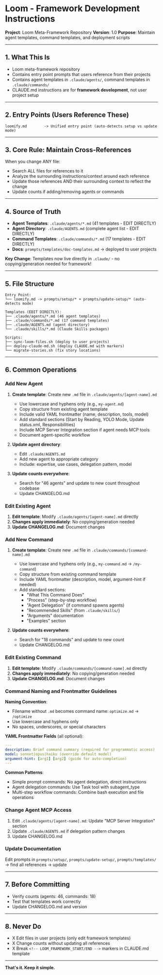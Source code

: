 # Loom - Framework Development Instructions

**Project**: Loom Meta-Framework Repository
**Version**: 1.0
**Purpose**: Maintain agent templates, command templates, and deployment scripts

---

## 1. What This Is

- Loom meta-framework repository
- Contains entry point prompts that users reference from their projects
- Contains agent templates in `.claude/agents/`, command templates in `.claude/commands/`
- CLAUDE.md instructions are for **framework development**, not user project setup

---

## 2. Entry Points (Users Reference These)

```
loomify.md        -> Unified entry point (auto-detects setup vs update mode)
```

---

## 3. Core Rule: Maintain Cross-References

When you change ANY file:

- Search ALL files for references to it
- Analyze the surrounding instructions/context around each reference
- Update those references AND their surrounding context to reflect the change
- Update counts if adding/removing agents or commands

---

## 4. Source of Truth

- **Agent Templates**: `.claude/agents/*.md` (41 templates - EDIT DIRECTLY)
- **Agent Directory**: `.claude/AGENTS.md` (complete agent list - EDIT DIRECTLY)
- **Command Templates**: `.claude/commands/*.md` (17 templates - EDIT DIRECTLY)
- **Docs**: `prompts/templates/doc-templates.md` -> deployed to user projects

**Key Change**: Templates now live directly in `.claude/` - no copying/generation needed for framework!

---

## 5. File Structure

```
Entry Point:
└── loomify.md -> prompts/setup/* + prompts/update-setup/* (auto-detects mode)

Templates (EDIT DIRECTLY):
├── .claude/agents/*.md (46 agent templates)
├── .claude/commands/*.md (17 command templates)
├── .claude/AGENTS.md (agent directory)
└── .claude/skills/*.md (Claude Skills packages)

Scripts:
├── sync-loom-files.sh (deploy to user projects)
├── deploy-claude-md.sh (deploy CLAUDE.md with markers)
└── migrate-stories.sh (fix story locations)
```

---

## 6. Common Operations

### Add New Agent

1. **Create template**: Create new `.md` file in `.claude/agents/[agent-name].md`
   - Use lowercase and hyphens only (e.g., `my-agent.md`)
   - Copy structure from existing agent template
   - Include valid YAML frontmatter (name, description, tools, model)
   - Add standard sections (Start by Reading, YOLO Mode, Update status.xml, Responsibilities)
   - Include MCP Server Integration section if agent needs MCP tools
   - Document agent-specific workflow

2. **Update agent directory**:
   - Edit `.claude/AGENTS.md`
   - Add new agent to appropriate category
   - Include: expertise, use cases, delegation pattern, model

3. **Update counts everywhere**:
   - Search for "46 agents" and update to new count throughout codebase
   - Update CHANGELOG.md

### Edit Existing Agent

1. **Edit template**: Modify `.claude/agents/[agent-name].md` directly
2. **Changes apply immediately**: No copying/generation needed
3. **Update CHANGELOG.md**: Document changes

### Add New Command

1. **Create template**: Create new `.md` file in `.claude/commands/[command-name].md`
   - Use lowercase and hyphens only (e.g., `my-command.md` → `/my-command`)
   - Copy structure from existing command template
   - Include YAML frontmatter (description, model, argument-hint if needed)
   - Add standard sections:
     - "What This Command Does"
     - "Process" (step-by-step workflow)
     - "Agent Delegation" (if command spawns agents)
     - "Recommended Skills" (from `.claude/skills/`)
     - "Arguments" documentation
     - "Examples" section

2. **Update counts everywhere**:
   - Search for "18 commands" and update to new count
   - Update CHANGELOG.md

### Edit Existing Command

1. **Edit template**: Modify `.claude/commands/[command-name].md` directly
2. **Changes apply immediately**: No copying/generation needed
3. **Update CHANGELOG.md**: Document changes

### Command Naming and Frontmatter Guidelines

**Naming Convention**:

- Filename without `.md` becomes command name: `optimize.md` → `/optimize`
- Use lowercase and hyphens only
- No spaces, underscores, or special characters

**YAML Frontmatter Fields** (all optional):

```yaml
---
description: Brief command summary (required for programmatic access)
model: sonnet|opus|haiku (override default model)
argument-hint: [arg1] [arg2] (guide for auto-completion)
---
```

**Common Patterns**:

- Simple prompt commands: No agent delegation, direct instructions
- Agent delegation commands: Use Task tool with subagent_type
- Multi-step workflow commands: Combine bash execution and file operations

### Change Agent MCP Access

1. Edit `.claude/agents/[agent-name].md`: Update "MCP Server Integration" section
2. Update `.claude/AGENTS.md` if delegation pattern changes
3. Update CHANGELOG.md

### Update Documentation

Edit prompts in `prompts/setup/`, `prompts/update-setup/`, `prompts/templates/` -> find all references -> update

---

## 7. Before Committing

- Verify counts (agents: 46, commands: 18)
- Test that templates work correctly
- Update CHANGELOG.md and version

---

## 8. Never Do

- X Edit files in user projects (only edit framework templates)
- X Change counts without updating all references
- X Break `<!-- LOOM_FRAMEWORK_START/END -->` markers in CLAUDE.md template

---

**That's it. Keep it simple.**
